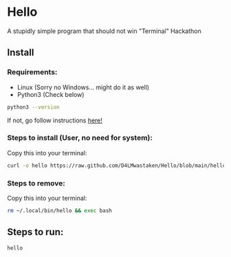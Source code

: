 # Hello

A stupidly simple program that should not win "Terminal" Hackathon

## Install

### Requirements:
* Linux (Sorry no Windows... might do it as well)
* Python3 (Check below)   
```bash
python3 --version
```
If not, go follow instructions [here!](https://www.geeksforgeeks.org/how-to-install-python-on-linux/)

### Steps to install (User, no need for system):
Copy this into your terminal:
```bash
curl -o hello https://raw.github.com/D4LMwastaken/Hello/blob/main/hello.py && chmod +x hello && mv hello ~/.local/bin/ && exec bash
```

### Steps to remove:
Copy this into your terminal:
```bash
rm ~/.local/bin/hello && exec bash
```

## Steps to run:
```bash
hello
```